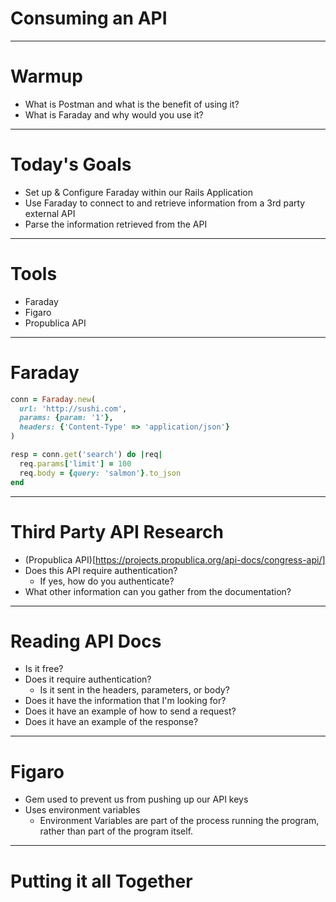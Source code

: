 # Consuming an API

---

# Warmup

* What is Postman and what is the benefit of using it?
* What is Faraday and why would you use it?

---

# Today's Goals

* Set up & Configure Faraday within our Rails Application
* Use Faraday to connect to and retrieve information from a 3rd party external API
* Parse the information retrieved from the API

---

# Tools

* Faraday
* Figaro
* Propublica API

---

# Faraday

```ruby
conn = Faraday.new(
  url: 'http://sushi.com',
  params: {param: '1'},
  headers: {'Content-Type' => 'application/json'}
)
```

```ruby
resp = conn.get('search') do |req|
  req.params['limit'] = 100
  req.body = {query: 'salmon'}.to_json
end
```
---

# Third Party API Research

* (Propublica API)[https://projects.propublica.org/api-docs/congress-api/]
* Does this API require authentication?
    * If yes, how do you authenticate?
* What other information can you gather from the documentation?

---

# Reading API Docs

* Is it free?
* Does it require authentication?
  * Is it sent in the headers, parameters, or body?
* Does it have the information that I'm looking for?
* Does it have an example of how to send a request?
* Does it have an example of the response?

---

# Figaro

* Gem used to prevent us from pushing up our API keys
* Uses environment variables
    * Environment Variables are part of the process running the program, rather than part of the program itself.

---

# Putting it all Together
